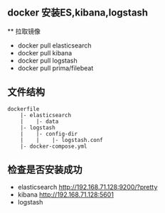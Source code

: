 ## docker 安装ES,kibana,logstash
** 拉取镜像
* docker pull elasticsearch
* docker pull kibana
* docker pull logstash
* docker pull prima/filebeat

## 文件结构
```
dockerfile
    |- elasticsearch
    |    |- data
    |- logstash
    |    |- config-dir
    |    |    |- logstash.conf
    |- docker-compose.yml
```

## 检查是否安装成功  
* elasticsearch http://192.168.71.128:9200/?pretty  
* kibana http://192.168.71.128:5601  
* logstash  